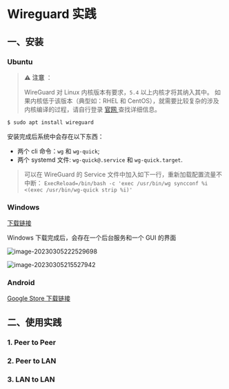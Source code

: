 # Wireguard 实践

## 一、安装

### Ubuntu

> ⚠️ **注意** ：
>
> WireGuard 对 Linux 内核版本有要求，`5.4` 以上内核才将其纳入其中。
> 如果内核低于该版本（典型如：RHEL 和 CentOS），就需要比较复杂的涉及内核编译的过程，请自行登录 [官网 ](https://www.wireguard.com/install/)查找详细信息。

```bash
$ sudo apt install wireguard
```

安装完成后系统中会存在以下东西：

- 两个 cli 命令：`wg` 和 `wg-quick`;
- 两个 systemd 文件: `wg-quick@.service` 和 `wg-quick.target`.

> 可以在 WireGuard 的 Service 文件中加入如下一行，重新加载配置流量不中断：
> `ExecReload=/bin/bash -c 'exec /usr/bin/wg syncconf %i <(exec /usr/bin/wg-quick strip %i)'`

### Windows

[下载链接](https://download.wireguard.com/windows-client/wireguard-installer.exe)

Windows 下载完成后，会存在一个后台服务和一个 GUI 的界面

![image-20230305222529698](http://blog-img-figure.oss-cn-chengdu.aliyuncs.com/img/image-20230305222529698.png)

![image-20230305215527942](http://blog-img-figure.oss-cn-chengdu.aliyuncs.com/img/image-20230305215527942.png)

### Android

[Google Store 下载链接](https://play.google.com/store/apps/details?id=com.wireguard.android)

## 二、使用实践

### 1. Peer to Peer





### 2. Peer to LAN

### 3. LAN to LAN

